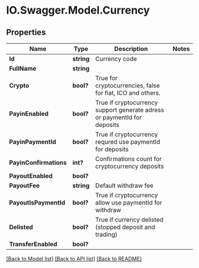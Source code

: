 # IO.Swagger.Model.Currency
## Properties

Name | Type | Description | Notes
------------ | ------------- | ------------- | -------------
**Id** | **string** | Currency code | 
**FullName** | **string** |  | 
**Crypto** | **bool?** | True for cryptocurrencies, false for fiat, ICO and others. | 
**PayinEnabled** | **bool?** | True if cryptocurrency support generate adress or paymentId for deposits | 
**PayinPaymentId** | **bool?** | True if cryptocurrency requred use paymentId for deposits | 
**PayinConfirmations** | **int?** | Confirmations count for cryptocurrency deposits | 
**PayoutEnabled** | **bool?** |  | 
**PayoutFee** | **string** | Default withdraw fee | 
**PayoutIsPaymentId** | **bool?** | True if cryptocurrency allow use paymentId for withdraw | 
**Delisted** | **bool?** | True if currency delisted (stopped deposit and trading) | 
**TransferEnabled** | **bool?** |  | 

[[Back to Model list]](../README.md#documentation-for-models) [[Back to API list]](../README.md#documentation-for-api-endpoints) [[Back to README]](../README.md)

